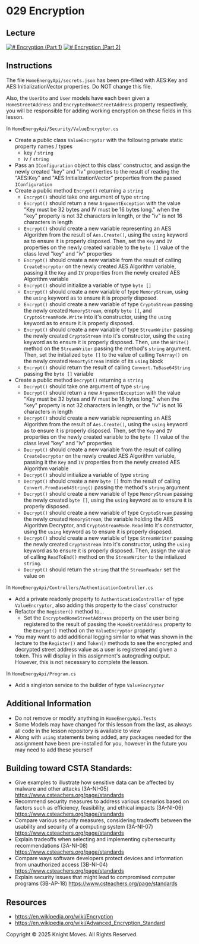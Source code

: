 # 029 Encryption

## Lecture

[![# Encryption (Part 1)](https://img.youtube.com/vi/KSoNy85tLOM/0.jpg)](https://www.youtube.com/watch?v=KSoNy85tLOM)
[![# Encryption (Part 2)](https://img.youtube.com/vi/nLe8iiv6Ry8/0.jpg)](https://www.youtube.com/watch?v=nLe8iiv6Ry8)

## Instructions

The file `HomeEnergyApi/secrets.json` has been pre-filled with AES:Key and AES:InitializationVector properties. Do NOT change this file.

Also, the `UserDto` and `User` models have each been given a `HomeStreetAddress` and `EncryptedHomeStreetAddress` property respectively, you will be responsible for adding working encryption on these fields in this lesson.

In `HomeEnergyApi/Security/ValueEncryptor.cs`
- Create a public class `ValueEncryptor` with the following private static property names / types
    - key / `string`
    - iv / `string`
- Pass an `IConfiguration` object to this class' constructor, and assign the newly created "key" and "iv" properties to the result of reading the "AES:Key" and "AES:InitializationVector" properties from the passed `IConfiguration`
- Create a public method `Encrypt()` returning a `string`
    - `Encrypt()` should take one argument of type `string`
    - `Encrypt()` should return a new `ArgumentException` with the value "Key must be 32 bytes and IV must be 16 bytes long." when the "key" property is not 32 characters in length, or the "iv" is not 16 characters in length
    - `Encrypt()` should create a new variable representing an AES Algorithm from the result of `Aes.Create()`, using the `using` keyword as to ensure it is properly disposed. Then, set the `Key` and `IV` properties on the newly created variable to the `byte []` value of the class level "key" and "iv" properties
    - `Encrypt()` should create a new variable from the result of calling `CreateEncryptor` on the newly created AES Algorithm variable, passing it the `Key` and `IV` properties from the newly created AES Algorithm variable
    - `Encrypt()` should initialize a variable of type `byte []`
    - `Encrypt()` should create a new variable of type `MemoryStream`, using the `using` keyword as to ensure it is properly disposed.
    - `Encrypt()` should create a new variable of type `CryptoStream` passing the newly created `MemoryStream`, empty `byte []`, and `CryptoStreamMode.Write` into it's constructor, using the `using` keyword as to ensure it is properly disposed.
    - `Encrypt()` should create a new variable of type `StreamWriter` passing the newly created `CryptoStream` into it's constructor, using the `using` keyword as to ensure it is properly disposed. Then, use the `Write()` method on the `StreamWriter` passing the method's `string` argument. Then, set the initialized `byte []` to the value of calling `ToArray()` on the newly created `MemortyStream` inside of its `using` block
    - `Encrypt()` should return the result of calling `Convert.ToBase64String` passing the `byte []` variable
- Create a public method `Decrypt()` returning a `string`
    - `Decrypt()` should take one argument of type `string`
    - `Decrypt()` should return a new `ArgumentException` with the value "Key must be 32 bytes and IV must be 16 bytes long." when the "key" property is not 32 characters in length, or the "iv" is not 16 characters in length
    - `Decrypt()` should create a new variable representing an AES Algorithm from the result of `Aes.Create()`, using the `using` keyword as to ensure it is properly disposed. Then, set the `Key` and `IV` properties on the newly created variable to the `byte []` value of the class level "key" and "iv" properties
    - `Decrypt()` should create a new variable from the result of calling `CreateDecryptor` on the newly created AES Algorithm variable, passing it the `Key` and `IV` properties from the newly created AES Algorithm variable
    - `Decrypt()` should initialize a variable of type `string`
    - `Decrypt()` should create a new `byte []` from the result of calling `Convert.FromBase64String()` passing the method's `string` argument
    - `Decrypt()` should create a new variable of type `MemoryStream` passing the newly created `byte []`, using the `using` keyword as to ensure it is properly disposed.
    - `Decrypt()` should create a new variable of type `CryptoStream` passing the newly created `MemoryStream`, the variable holding the AES Algorithm Decryptor, and `CryptoStreamMode.Read` into it's constructor, using the `using` keyword as to ensure it is properly disposed.
    - `Decrypt()` should create a new variable of type `StreamWriter` passing the newly created `CryptoStream` into it's constructor, using the `using` keyword as to ensure it is properly disposed. Then, assign the value of calling `ReadToEnd()` method on the `StreamWriter` to the intialized `string`. 
    - `Decrypt()` should return the `string` that the `StreamReader` set the value on

In `HomeEnergyApi/Controllers/AuthenticationController.cs`
- Add a private readonly property to `AuthenticationController` of type `ValueEncryptor`, also adding this property to the class' constructor
- Refactor the `Register()` method to...
    - Set the `EncryptedHomeStreetAddress` property on the user being registered to the result of passing the `HomeStreetAddress` property to the `Encrypt()` method on the `ValueEncryptor` property
- You may want to add additional logging similar to what was shown in the lecture to the `Register()` and `Token()` methods to see the encrypted and decrypted street address value as a user is registered and given a token. This will display in this assignment's autograding output. However, this is not necessary to complete the lesson.

In `HomeEnergyApi/Program.cs`
- Add a singleton service to the builder of type `ValueEncryptor` 

## Additional Information
- Do not remove or modify anything in `HomeEnergyApi.Tests`
- Some Models may have changed for this lesson from the last, as always all code in the lesson repository is available to view
- Along with `using` statements being added, any packages needed for the assignment have been pre-installed for you, however in the future you may need to add these yourself

## Building toward CSTA Standards:
- Give examples to illustrate how sensitive data can be affected by malware and other attacks (3A-NI-05) https://www.csteachers.org/page/standards
- Recommend security measures to address various scenarios based on factors such as efficiency, feasibility, and ethical impacts (3A-NI-06) https://www.csteachers.org/page/standards
- Compare various security measures, considering tradeoffs between the usability and security of a computing system (3A-NI-07) https://www.csteachers.org/page/standards
- Explain tradeoffs when selecting and implementing cybersecurity recommendations (3A-NI-08) https://www.csteachers.org/page/standards
- Compare ways software developers protect devices and information from unauthorized access (3B-NI-04) https://www.csteachers.org/page/standards
- Explain security issues that might lead to compromised computer programs (3B-AP-18) https://www.csteachers.org/page/standards

## Resources
- https://en.wikipedia.org/wiki/Encryption
- https://en.wikipedia.org/wiki/Advanced_Encryption_Standard

Copyright &copy; 2025 Knight Moves. All Rights Reserved.
